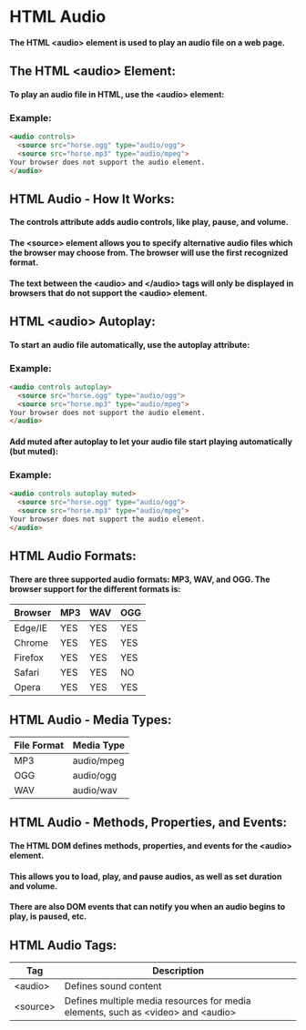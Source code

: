 # HTML Audio
#### The HTML &lt;audio&gt; element is used to play an audio file on a web page.

## The HTML &lt;audio&gt; Element:
#### To play an audio file in HTML, use the &lt;audio&gt; element:

### Example:
```html
<audio controls>
  <source src="horse.ogg" type="audio/ogg">
  <source src="horse.mp3" type="audio/mpeg">
Your browser does not support the audio element.
</audio>
```

## HTML Audio - How It Works:
#### The controls attribute adds audio controls, like play, pause, and volume.
#### The &lt;source&gt; element allows you to specify alternative audio files which the browser may choose from. The browser will use the first recognized format.
#### The text between the &lt;audio&gt; and &lt;/audio&gt; tags will only be displayed in browsers that do not support the &lt;audio&gt; element.

## HTML &lt;audio&gt; Autoplay:
#### To start an audio file automatically, use the autoplay attribute: 

### Example:
```html
<audio controls autoplay>
  <source src="horse.ogg" type="audio/ogg">
  <source src="horse.mp3" type="audio/mpeg">
Your browser does not support the audio element.
</audio>
```
#### Add muted after autoplay to let your audio file start playing automatically (but muted):

### Example:
```html
<audio controls autoplay muted>
  <source src="horse.ogg" type="audio/ogg">
  <source src="horse.mp3" type="audio/mpeg">
Your browser does not support the audio element.
</audio>
```

## HTML Audio Formats:
#### There are three supported audio formats: MP3, WAV, and OGG. The browser support for the different formats is: 
| Browser | MP3 | WAV | OGG |
| ------ | ----- | ------ | ----- |
| Edge/IE | YES | YES | YES |
| Chrome | YES | YES | YES |
| Firefox | YES | YES | YES |
| Safari | YES | YES | NO |
| Opera | YES | YES | YES |

## HTML Audio - Media Types:
| File Format | Media Type |
| ------ | ----- | 
| MP3 | audio/mpeg | 
| OGG | audio/ogg | 
| WAV | audio/wav | 

## HTML Audio - Methods, Properties, and Events:
#### The HTML DOM defines methods, properties, and events for the &lt;audio&gt; element.
#### This allows you to load, play, and pause audios, as well as set duration and volume.
#### There are also DOM events that can notify you when an audio begins to play, is paused, etc.

## HTML Audio Tags:

| Tag | Description |
| ------ | ----- | 
| &lt;audio&gt; | Defines sound content | 
| &lt;source&gt; | Defines multiple media resources for media elements, such as &lt;video&gt; and &lt;audio&gt; | 


